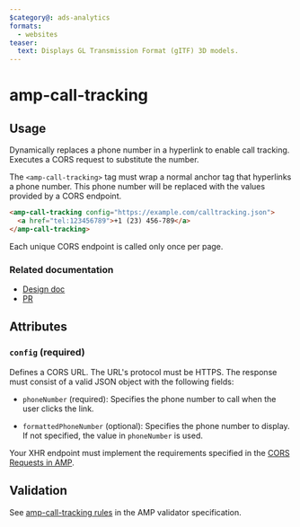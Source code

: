 ```yaml
---
$category@: ads-analytics
formats:
  - websites
teaser:
  text: Displays GL Transmission Format (gITF) 3D models.
---
```


<!---
Copyright 2017 The AMP HTML Authors. All Rights Reserved.

Licensed under the Apache License, Version 2.0 (the "License");
you may not use this file except in compliance with the License.
You may obtain a copy of the License at

      http://www.apache.org/licenses/LICENSE-2.0

Unless required by applicable law or agreed to in writing, software
distributed under the License is distributed on an "AS-IS" BASIS,
WITHOUT WARRANTIES OR CONDITIONS OF ANY KIND, either express or implied.
See the License for the specific language governing permissions and
limitations under the License.
-->

# amp-call-tracking

## Usage

Dynamically replaces a phone number in a hyperlink to enable call
tracking. Executes a CORS request to substitute the number.

The `<amp-call-tracking>` tag must wrap a normal anchor tag that hyperlinks a
phone number. This phone number will be replaced with the values provided
by a CORS endpoint.

```html
<amp-call-tracking config="https://example.com/calltracking.json">
  <a href="tel:123456789">+1 (23) 456-789</a>
</amp-call-tracking>
```

Each unique CORS endpoint is called only once per page.

### Related documentation

- [Design doc](https://docs.google.com/document/d/1UDMYv0f2R9CvMUSBQhxjtkSnC4984t9dJeqwm_8WiAM/edit#heading=h.zha4avn54it8)
- [PR](https://github.com/ampproject/amphtml/pull/7493)

## Attributes

### `config` (required)

Defines a CORS URL. The URL's protocol must be HTTPS. The response must consist
of a valid JSON object with the following fields:

- `phoneNumber` (required): Specifies the phone number to call when the user
  clicks the link.

- `formattedPhoneNumber` (optional): Specifies the phone number to display. If
  not specified, the value in `phoneNumber` is used.

Your XHR endpoint must implement the requirements specified in the [CORS Requests in AMP](https://amp.dev/documentation/guides-and-tutorials/learn/amp-caches-and-cors/amp-cors-requests).

## Validation

See [amp-call-tracking rules](https://github.com/ampproject/amphtml/blob/master/extensions/amp-call-tracking/validator-amp-call-tracking.protoascii) in the AMP validator specification.
